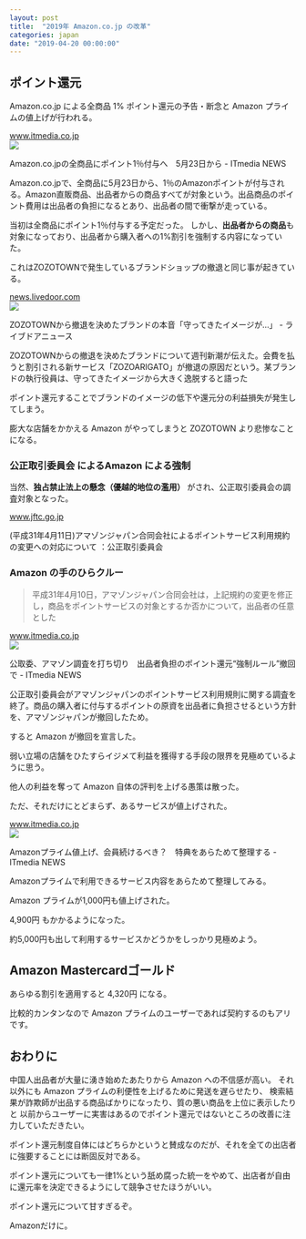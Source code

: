 ```yaml
---
layout: post
title:  "2019年 Amazon.co.jp の改革"
categories: japan
date: "2019-04-20 00:00:00"
---
```


## ポイント還元

Amazon.co.jp による全商品 1% ポイント還元の予告・断念と Amazon プライムの値上げが行われる。

<div class="card">
  <a href="https://www.itmedia.co.jp/news/articles/1902/22/news073.html"></a>
  <div class="card__header">
    <a href="https://www.itmedia.co.jp/news/articles/1902/22/news073.html">www.itmedia.co.jp</a>
  </div>
  <div class="card__image">
    <img src="https://image.itmedia.co.jp/news/articles/1902/22/cover_news073.jpg">
  </div>
  <div class="card__title">
    <p> Amazon.co.jpの全商品にポイント1％付与へ　5月23日から - ITmedia NEWS</p>
  </div>
  <div class="card__description">
    <p>Amazon.co.jpで、全商品に5月23日から、1％のAmazonポイントが付与される。Amazon直販商品、出品者からの商品すべてが対象という。出品商品のポイント費用は出品者の負担になるとあり、出品者の間で衝撃が走っている。</p>
  </div>
</div>

当初は全商品にポイント1％付与する予定だった。
しかし、**出品者からの商品**も対象になっており、出品者から購入者への1%割引を強制する内容になっていた。

これはZOZOTOWNで発生しているブランドショップの撤退と同じ事が起きている。

<div class="card">
  <a href="http://news.livedoor.com/article/detail/15907017/"></a>
  <div class="card__header">
    <a href="http://news.livedoor.com/article/detail/15907017/">news.livedoor.com</a>
  </div>
  <div class="card__image">
    <img src="http://image.news.livedoor.com/newsimage/stf/a/8/a8cef_476_44597436_dae380c3.jpg">
  </div>
  <div class="card__title">
    <p>ZOZOTOWNから撤退を決めたブランドの本音「守ってきたイメージが…」 - ライブドアニュース</p>
  </div>
  <div class="card__description">
    <p>ZOZOTOWNからの撤退を決めたブランドについて週刊新潮が伝えた。会費を払うと割引される新サービス「ZOZOARIGATO」が撤退の原因だという。某ブランドの執行役員は、守ってきたイメージから大きく逸脱すると語った</p>
  </div>
</div>

ポイント還元することでブランドのイメージの低下や還元分の利益損失が発生してしまう。

膨大な店舗をかかえる Amazon がやってしまうと ZOZOTOWN より悲惨なことになる。

### 公正取引委員会 によるAmazon による強制

当然、**独占禁止法上の懸念（優越的地位の濫用）** がされ、公正取引委員会の調査対象となった。

<div class="card">
  <a href="https://www.jftc.go.jp/houdou/pressrelease/2019/apr/190411.html"></a>
  <div class="card__header">
    <a href="https://www.jftc.go.jp/houdou/pressrelease/2019/apr/190411.html">www.jftc.go.jp</a>
  </div>
  <div class="card__image">
    <img src="">
  </div>
  <div class="card__title">
    <p>(平成31年4月11日)アマゾンジャパン合同会社によるポイントサービス利用規約の変更への対応について ：公正取引委員会</p>
  </div>
  <div class="card__description">
    <p></p>
  </div>
</div>

### Amazon の手のひらクルー

> 平成31年4月10日，アマゾンジャパン合同会社は，上記規約の変更を修正し，商品をポイントサービスの対象とするか否かについて，出品者の任意とした

<div class="card">
  <a href="https://www.itmedia.co.jp/news/articles/1904/11/news118.html"></a>
  <div class="card__header">
    <a href="https://www.itmedia.co.jp/news/articles/1904/11/news118.html">www.itmedia.co.jp</a>
  </div>
  <div class="card__image">
    <img src="https://image.itmedia.co.jp/news/articles/1904/11/l_kf_amazon_01.jpg">
  </div>
  <div class="card__title">
    <p> 公取委、アマゾン調査を打ち切り　出品者負担のポイント還元“強制ルール”撤回で - ITmedia NEWS</p>
  </div>
  <div class="card__description">
    <p>公正取引委員会がアマゾンジャパンのポイントサービス利用規則に関する調査を終了。商品の購入者に付与するポイントの原資を出品者に負担させるという方針を、アマゾンジャパンが撤回したため。</p>
  </div>
</div>

すると Amazon が撤回を宣言した。

弱い立場の店舗をひたすらイジメて利益を獲得する手段の限界を見極めているように思う。

他人の利益を奪って Amazon 自体の評判を上げる愚策は散った。

ただ、それだけにとどまらず、あるサービスが値上げされた。

<div class="card">
  <a href="https://www.itmedia.co.jp/news/articles/1904/12/news102.html"></a>
  <div class="card__header">
    <a href="https://www.itmedia.co.jp/news/articles/1904/12/news102.html">www.itmedia.co.jp</a>
  </div>
  <div class="card__image">
    <img src="https://image.itmedia.co.jp/news/articles/1904/12/cover_news102.jpg">
  </div>
  <div class="card__title">
    <p> Amazonプライム値上げ、会員続けるべき？　特典をあらためて整理する - ITmedia NEWS</p>
  </div>
  <div class="card__description">
    <p>Amazonプライムで利用できるサービス内容をあらためて整理してみる。</p>
  </div>
</div>

Amazon プライムが1,000円も値上げされた。

4,900円 もかかるようになった。

約5,000円も出して利用するサービスかどうかをしっかり見極めよう。

## Amazon Mastercardゴールド 

あらゆる割引を適用すると 4,320円 になる。

比較的カンタンなので Amazon プライムのユーザーであれば契約するのもアリです。

## おわりに

中国人出品者が大量に湧き始めたあたりから Amazon への不信感が高い。
それ以外にも Amazon プライムの利便性を上げるために発送を遅らせたり、
検索結果が詐欺師が出品する商品ばかりになったり、質の悪い商品を上位に表示したりと
以前からユーザーに実害はあるのでポイント還元ではないところの改善に注力していただきたい。

ポイント還元制度自体にはどちらかというと賛成なのだが、それを全ての出店者に強要することには断固反対である。

ポイント還元についても一律1%という舐め腐った統一をやめて、出店者が自由に還元率を決定できるようにして競争させたほうがいい。

ポイント還元について甘すぎるぞ。

Amazonだけに。